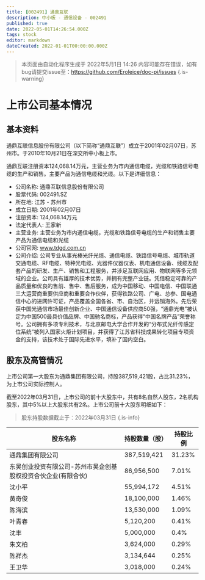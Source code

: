 ```yaml
---
title: [002491] 通鼎互联
description: 中小板 - 通信设备 - 002491
published: true
date: 2022-05-01T14:26:54.000Z
tags: stock
editor: markdown
dateCreated: 2022-01-01T00:00:00.000Z
---
```


> 本页面由自动化程序生成于 2022年5月1日 14:26
> 内容可能存在错误，如有bug请提交issue至：https://github.com/Eroleice/doc-pi/issues
{.is-warning}

# 上市公司基本情况

## 基本资料

通鼎互联信息股份有限公司（以下简称“通鼎互联”）成立于2001年02月07日，苏州市。于2010年10月21日在深交所中小板上市。

通鼎互联注册资本124,068.14万元，主营业务为市内通信电缆，光缆和铁路信号电缆的生产和销售。主要产品为通信电缆和光缆。以下是详细信息：

- 公司名称: 通鼎互联信息股份有限公司
- 股票代码: 002491.SZ
- 所在地: 江苏 - 苏州市
- 成立日期: 2001年02月07日
- 注册资本: 124,068.14万元
- 法定代表人: 王家新
- 主营业务: 主营业务为市内通信电缆，光缆和铁路信号电缆的生产和销售主要产品为通信电缆和光缆
- 公司官网: www.tdgd.com.cn
- 公司介绍: 公司专业从事光棒光纤光缆、通信电缆、铁路信号电缆、城市轨道交通电缆、RF电缆、特种光电缆、光器件仪器仪表、机电通信设备、线缆及配套产品的研发、生产、销售和工程服务，并涉足互联网应用、物联网等多元领域的企业。公司具有雄厚的技术优势，并拥有完整产业链。凭借稳定可靠的产品质量和优良的售前、售中、售后服务，成为中国移动、中国电信、中国联通三大运营商重要供应商和重要合作伙伴，获得铁路公司、广电、总参、国电通信中心的进网许可证，产品覆盖全国各省、市、自治区，并远销海外。先后荣获中国光通信市场最佳创新企业、中国通信设备供应商50强，“通鼎光电”被认定为中国500最具价值品牌、中国驰名商标，产品获得“中国名牌产品”荣誉称号。公司拥有多项专利技术，与北京邮电大学合作开发的“分布式光纤传感定位系统”被列入国家火炬计划项目，并获得了江苏省科技成果转化项目专项资金的支持，该技术处于国际先进水平，填补了国内空白。


## 股东及高管情况

上市公司第一大股东为通鼎集团有限公司，持股387,519,421股，占比31.23%，为上市公司实际控制人。

截至2022年03月31日，上市公司的前十大股东中，共有8名自然人股东，2名机构股东，其中5%以上大股东共有2名。上市公司前十大股东明细如下：

> 股东持股数据截止于：2022年03月31日
{.is-info}

| 股东名称 | 持股数量（股） | 持股比例 |
| --- | --- | --- |
| 通鼎集团有限公司 | 387,519,421 | 31.23% |
| 东吴创业投资有限公司-苏州市吴企创基股权投资合伙企业(有限合伙) | 86,956,500 | 7.01% |
| 沈小平 | 55,994,172 | 4.51% |
| 黄奇俊 | 18,100,000 | 1.46% |
| 陈海滨 | 13,530,000 | 1.09% |
| 叶青春 | 5,120,200 | 0.41% |
| 沈丰 | 5,000,000 | 0.4% |
| 朱文柏 | 3,624,000 | 0.29% |
| 陈祥杰 | 3,134,644 | 0.25% |
| 王卫华 | 3,018,000 | 0.24% |




